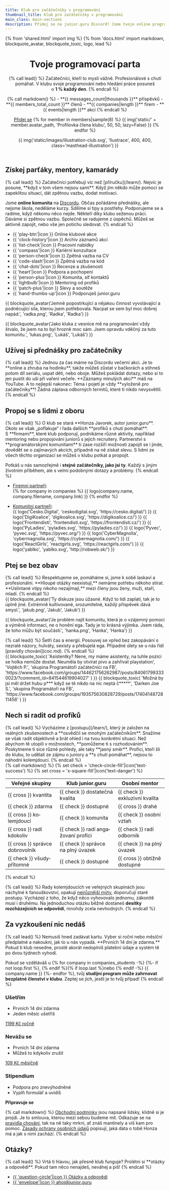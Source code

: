 ```yaml
---
title: Klub pro začátečníky v programování
thumbnail_title: Klub pro začátečníky v programování
main_class: main-sections
description: Přidej se na junior.guru Discord! Jsme tvoje online programovací parta, skupina, fórum. Začátečníci, kteří to myslí vážně. Profesionálové s chutí pomáhat. Svoje programování nebo hledání práce posuneš o 1 % každý den.
---
```


{% from 'shared.html' import img %}
{% from 'docs.html' import markdown, blockquote_avatar, blockquote_toxic, logo, lead %}


<header class="masthead"><div class="masthead-container">
<div class="masthead-content">
<h1>Tvoje programovací parta</h1>

{% call lead() %}
Začátečníci, kteří to myslí vážně. Profesionálové s chutí pomáhat. V klubu svoje programování nebo hledání práce posuneš o **1 % každý den**.
{% endcall %}

<div class="masthead-numbers">
{% call markdown() %}
- **{{ messages_count|thousands }}** příspěvků
- **{{ members_total_count }}** členů
- **{{ companies|length }}** firem
- **{{ events|length }}** akcí
{% endcall %}
</div>

<a class="masthead-button primary" href="#cenik">Přidej se</a>
<span class="masthead-members">
  {% for member in members|sample(8) %}
    {{ img('static/' + member.avatar_path, 'Profilovka člena klubu', 50, 50, lazy=False) }}
  {% endfor %}
</span>

</div>
{{ img('static/images/illustration-club.svg', 'Ilustrace', 400, 400, class='masthead-illustration') }}
</div></header>


<section>
<h2>Získej parťáky, mentory, kamarády</h2>
{% call lead() %}
Začátečníci potřebují víc než [příručku](/learn/). Nejvíc je posune, **když v tom všem nejsou sami**. Když jim někdo může pomoci se zapeklitou situací, dát zpětnou vazbu, dodat motivaci.

Jsme **online komunita** na [Discordu](https://discord.com/). Občas pořádáme přednášky, ale nejsme škola, neděláme kurzy. Sdílíme si tipy a postřehy. Podporujeme se a radíme, když někomu něco nejde. Někteří díky klubu seženou práci. Dáváme si zpětnou vazbu. Společně se radujeme z úspěchů. Můžeš se aktivně zapojit, nebo vše jen potichu sledovat.
{% endcall %}
<div class="standout"><div class="icons">
  <ul class="icons-list">
    <li class="icons-item">
      {{ 'play-btn'|icon }}
      Online klubové akce
    </li>
    <li class="icons-item">
      {{ 'clock-history'|icon }}
      Archiv záznamů akcí
    </li>
    <li class="icons-item">
      {{ 'list-check'|icon }}
      Pracovní nabídky
    </li>
    <li class="icons-item">
      {{ 'compass'|icon }}
      Kariérní konzultace
    </li>
    <li class="icons-item">
      {{ 'person-check'|icon }}
      Zpětná vazba na&nbsp;CV
    </li>
    <li class="icons-item">
      {{ 'code-slash'|icon }}
      Zpětná vazba na&nbsp;kód
    </li>
    <li class="icons-item">
      {{ 'chat-dots'|icon }}
      Recenze a&nbsp;zkušenosti
    </li>
    <li class="icons-item">
      {{ 'heart'|icon }}
      Podpora a&nbsp;pochopení
    </li>
    <li class="icons-item">
      {{ 'person-plus'|icon }}
      Komunita, síť&nbsp;kontaktů
    </li>
    <li class="icons-item">
      {{ 'lightbulb'|icon }}
      Mentoring od&nbsp;profíků
    </li>
    <li class="icons-item">
      {{ 'patch-plus'|icon }}
      Slevy a&nbsp;soutěže
    </li>
    <li class="icons-item">
      {{ 'hand-thumbs-up'|icon }}
      Podporuješ junior.guru
    </li>
  </ul>
</div></div>
<div class="blockquotes-2">
{{ blockquote_avatar('Jemně popostrkující a nějakou činnost vyvolávající a podněcující síla, kterou jsem potřebovala. Nacpat se sem byl moc dobrej napád.', 'radka.png', 'Radka', 'Radka') }}

{{ blockquote_avatar('Jako kluka z vesnice mě na programování vždy štvalo, že jsem na to byl hrozně moc sám. Jsem opravdu vděčný za tuto komunitu.', 'lukas.png', 'Lukáš', 'Lukáš') }}
</div>
</section>


<div class="section-background blue-light"><section>
<h2>Užívej si přednášky pro začátečníky</h2>
{% call lead() %}
Jednou za čas máme na Discordu večerní akci. Je to **online a zhruba na hodinku**, takže můžeš zůstat v bačkorách a stihneš potom díl seriálu, uspat děti, nebo oboje. Můžeš pokládat dotazy, nebo si to jen pustit do uší při vaření večeře. **Záznamy minulých akcí** máš na YouTube. A to nejlepší nakonec: Téma i pojetí je vždy **vyloženě pro začátečníky**! Žádná záplava odborných termitů, které ti nikdo nevysvětlil.
{% endcall %}
</section></div>


<section>
<h2>Propoj se s lidmi z oboru</h2>
{% call lead() %}
O klub se stará **Honza Javorek, autor junior.guru**. Okolo se však „poflakuje“ i řada dalších **profíků s chutí pomáhat**. S **firmami**, které klub podporují, podnikáme různé aktivity, například mentoring nebo propojování juniorů s jejich recruitery. Partnerství s **programátorskými komunitami** ti zase rozšíří možnosti zapojit se i jinde, dovědět se o zajímavých akcích, případně na ně získat slevu. S lidmi ze všech těchto organizací se můžeš v klubu potkat a propojit.

Potkáš u nás samozřejmě i **stejné začátečníky, jako jsi ty**. Každý s jiným životním příběhem, ale s velmi podobnými dotazy a problémy.
{% endcall %}
<ul class="logos standout">
  <li class="logos-item logos-caption">
    <a href="https://docs.google.com/document/d/1keFyO5aavfaNfJkKlyYha4B-UbdnMja6AhprS_76E7c/edit?usp=sharing" target="_blank" rel="noopener">Firemní partneři</a>:
  </li>
  {% for company in companies %}
    {{ logo(company.name, company.filename, company.link) }}
  {% endfor %}
</ul>
<ul class="logos grayscale standout">
  <li class="logos-item logos-caption">
    <a href="{{ pages|docs_url('faq.md')|url }}#komunity">Komunitní partneři</a>:
  </li>
  {{ logo('Česko.Digital', 'ceskodigital.svg', 'https://cesko.digital/') }}
  {{ logo('DigiKoalice', 'digikoalice.svg', 'https://digikoalice.cz/') }}
  {{ logo('Frontendisti', 'frontendisti.svg', 'https://frontendisti.cz/') }}
  {{ logo('PyLadies', 'pyladies.svg', 'https://pyladies.cz/') }}
  {{ logo('Pyvec', 'pyvec.svg', 'https://pyvec.org/') }}
  {{ logo('CyberMagnolia', 'cybermagnolia.svg', 'https://cybermagnolia.com/') }}
  {{ logo('ReactGirls', 'reactgirls.svg', 'https://reactgirls.com/') }}
  {{ logo('yablko', 'yablko.svg', 'http://robweb.sk/') }}
</ul>
</section>


<div class="section-background blue-light"><section>
<h2>Ptej se bez obav</h2>
{% call lead() %}
Respektujeme se, pomáháme si, jsme k sobě laskaví a profesionální. **Hloupé otázky neexistují,** nemáme potřebu někoho stírat. **Uslintané vtipy nikoho nezajímají,** mezi členy jsou ženy, muži, staří, mladí.
{% endcall %}
<div class="blockquotes-2 standout">
{{ blockquote_avatar('Ty diskuze jsou úžasné. Když to lidi zaplatí, tak je to úplně jiné. Extrémně kultivované, srozumitelné, každý příspěvek dává smysl.', 'jakub.png', 'Jakub', 'Jakub') }}

{{ blockquote_avatar('Je problém najít komunitu, která je o vzájemný pomoci a výměně informací, ne o honění ega. Tady je to krásná výjimka. Jsem ráda, že toho můžu být součástí.', 'hanka.png', 'Hanka', 'Hanka') }}
</div>
{% call lead() %}
Šetři čas a energii. Posouvej se vpřed bez zakopávání o nezralé názory, hulváty, sexisty a přebujelá ega. Případné úlety se u nás řídí [pravidly chování](coc.md).
{% endcall %}
<div class="blockquotes-2 standout">
{{
  blockquote_toxic(
    'Asistentky? Nene, my máme asistenty, na tuhle pozici se holka nemůže dostat. Neuměla by otvírat pivo a zahřívat playstation',
    'Vojtěch P.',
    'skupina Programátoři začátečníci na FB',
    'https://www.facebook.com/groups/144621756262987/posts/840617993330023/?comment_id=841544619904027'
  )
}}
{{
  blockquote_toxic(
    'Možná by jsi měl držet hubu p*** když se tě nikdo na nic neptá č*****',
    'Darken Joe S.',
    'skupina Programátoři na FB',
    'https://www.facebook.com/groups/193575630828729/posts/1740414872811456'
  )
}}
</div>
</section></div>


<section>
<h2>Nech si radit od profíků</h2>
{% call lead() %}
Vycházíme z [postupu](/learn/), který je založen na reálných zkušenostech a **osvědčil se mnohým začátečníkům**. Snažíme se však radit objektivně a brát ohled i na tvou konkrétní situaci. Než abychom tě utopili v možnostech, **pomůžeme ti s rozhodováním**. Poskytneme ti sice různé pohledy, ale taky **jasný směr**. Profíci, kteří šli do klubu, to udělali ze zájmu o juniory a **s chutí pomáhat**, nejsou to náhodní kolemjdoucí.
{% endcall %}

<div class="standout"><div class="comparison">
{% call markdown() %}
{% set check = 'check-circle-fill'|icon('text-success') %}
{% set cross = 'x-square-fill'|icon('text-danger') %}

| Veřejné skupiny                      | Klub junior.guru                              | Osobní mentor                  |
|--------------------------------------|-----------------------------------------------|--------------------------------|
| {{ cross }} kvantita                 | {{ check }} dostatečná kvalita                | {{ check }} exkluzivní kvalita |
| {{ check }} zdarma                   | {{ check }} dostupné                          | {{ cross }} drahé              |
| {{ cross }} ko&shy;lemjdoucí         | {{ check }} komunita                          | {{ check }} osobní vztah       |
| {{ cross }} radí kdokoliv            | {{ check }} radí anga&shy;žo&shy;vaní profíci | {{ check }} radí odborník      |
| {{ cross }} správce dobro&shy;volník | {{ check }} správce na plný úvazek            | {{ check }} na plný úvazek     |
| {{ check }} všudy&shy;přítomné       | {{ check }} dostupné                          | {{ cross }} obtížně dostupné   |
{% endcall %}
</div></div>

{% call lead() %}
Rady kolemjdoucích ve veřejných skupinách jsou náchylné k fanouškovství, opakují [nejrůznější mýty](/motivation/#myths), doporučují staré postupy. Vycházejí z toho, že když něco vyhovovalo jednomu, zákonitě musí i druhému. Na jednoduchou otázku běžně dostaneš **desítky rozcházejících se odpovědí**, mnohdy zcela nevhodných.
{% endcall %}
</section>


<div id="cenik" class="section-background yellow"><section>

<h2>Za vyzkoušení nic nedáš</h2>
{% call lead() %}
Nemusíš hned zadávat kartu. Vyber si roční nebo měsíční předplatné a nakoukni, jak to u nás vypadá. **Prvních 14 dní je zdarma.** Pokud ti klub nesedne, prostě akorát nedoplníš platební údaje a systém tě po dvou týdnech vyhodí.

Pokud se vzděláváš u {% for company in companies_students -%}
  {%- if not loop.first %}, {% endif %}{% if loop.last %}nebo {% endif -%}
  {{ company.name }}
{%- endfor %}, tvůj **studijní program může zahrnovat bezplatné členství v klubu**. Zeptej se jich, jestli je to tvůj případ!
{% endcall %}

<div class="pricing standout">
  <div class="pricing-block pulse-hover">
    <h3 class="pricing-heading">Ušetřím</h3>
    <ul class="pricing-benefits">
      <li class="pricing-benefits-item">Prvních 14 dní zdarma</li>
      <li class="pricing-benefits-item">Jeden měsíc ušetříš</li>
    </ul>
    <a class="pricing-button" href="https://juniorguru.memberful.com/checkout?plan=59574">1199 Kč ročně</a>
  </div>
  <div class="pricing-block pulse-hover">
    <h3 class="pricing-heading">Nevážu se</h3>
    <ul class="pricing-benefits">
      <li class="pricing-benefits-item">Prvních 14 dní zdarma</li>
      <li class="pricing-benefits-item">Můžeš to kdykoliv zrušit</li>
    </ul>
    <a class="pricing-button" href="https://juniorguru.memberful.com/checkout?plan=59515">109 Kč měsíčně</a>
  </div>
  <div class="pricing-block pulse-hover">
    <h3 class="pricing-heading">Stipendium</h3>
    <ul class="pricing-benefits">
      <li class="pricing-benefits-item">Podpora pro znevýhodněné</li>
      <li class="pricing-benefits-item">Vyplň formulář a uvidíš</li>
    </ul>
    <strong class="pricing-button disabled">Připravuje se</strong>
  </div>
</div>

{% call markdown() %}
[Obchodní podmínky](tos.md) jsou napsané lidsky, klidně si je projdi. Je to smlouva, kterou mezi sebou budeme mít. Odkazuje se na [pravidla chování](coc.md), tak na ně taky mrkni, ať znáš mantinely a víš kam pro pomoc. [Zásady ochrany osobních údajů](privacy.md) popisují, jaká data o tobě Honza má a jak s nimi zachází.
{% endcall %}
</section></div>


<section>
<h2>Otázky?</h2>
{% call lead() %}
Vrtá ti hlavou, jak přesně klub funguje? Prolétni si **otázky a odpovědi**. Pokud tam něco nenajdeš, neváhej a piš!
{% endcall %}
<div class="standout"><div class="icons">
  <ul class="icons-list">
    <li class="icons-item">
      <a href="{{ pages|docs_url('faq.md')|url }}">
        {{ 'question-circle'|icon }}
        Otázky a odpovědi
      </a>
    </li>
    <li class="icons-item">
      <a href="mailto:ahoj&#64;junior.guru">
        {{ 'envelope'|icon }}
        ahoj&#64;<!---->junior.guru
      </a>
    </li>
  </ul>
</div></div>
</section>
